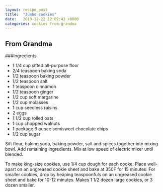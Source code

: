 ```yaml
---
layout: recipe_post
title:  "Jumbo cookies"
date:   2019-12-22 12:02:43 +0000
categories: cookies from-grandma
---
```


## From Grandma
###Ingredients
* 1 1/4 cup sifted all-purpose flour
* 2/4 teaspoon baking soda
* 1/2 teaspoon baking powder
* 1/2 teaspoon salt
* 1 teaspoon cinnamon
* 1/2 teaspoon ginger
* 1/2 cup soft margarine
* 1/2 cup molasses
* 1 cup seedless raisins
* 2 eggs
* 1 1/2 cup rolled oats
* 1 cup chopped walnuts
* 1 package 6 ounce semisweet chocolate chips
* 1/2 cup sugar


Sift flour, baking soda, baking powder, salt and spices together into mixing bowl. Add remaining ingredients. Mix at low speed of electric mixer until blended.
 
To make king-size cookies, use 1/4 cup dough for each cooke. Place well-apart on an ungreased cookie sheet and bake at 350F for 15 minutes. For smaller cookies, drop by heaping teaspoonfuls on an ungreased cookie sheet and bake for 10-12 minutes. Makes 1 1/2 dozen large cookies, or 3 dozen smaller.
